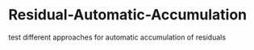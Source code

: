 # Residual-Automatic-Accumulation
test different approaches for automatic accumulation of residuals
